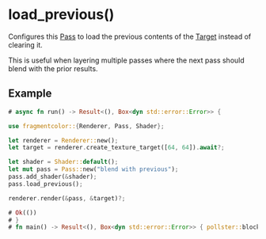 # load_previous()

Configures this [Pass](https://fragmentcolor.org/api/core/pass) to load the previous contents of the [Target](https://fragmentcolor.org/api/core/target) instead of clearing it.

This is useful when layering multiple passes where the next pass should blend with the prior results.

## Example

```rust
# async fn run() -> Result<(), Box<dyn std::error::Error>> {

use fragmentcolor::{Renderer, Pass, Shader};

let renderer = Renderer::new();
let target = renderer.create_texture_target([64, 64]).await?;

let shader = Shader::default();
let mut pass = Pass::new("blend with previous");
pass.add_shader(&shader);
pass.load_previous();

renderer.render(&pass, &target)?;

# Ok(())
# }
# fn main() -> Result<(), Box<dyn std::error::Error>> { pollster::block_on(run()) }
```
